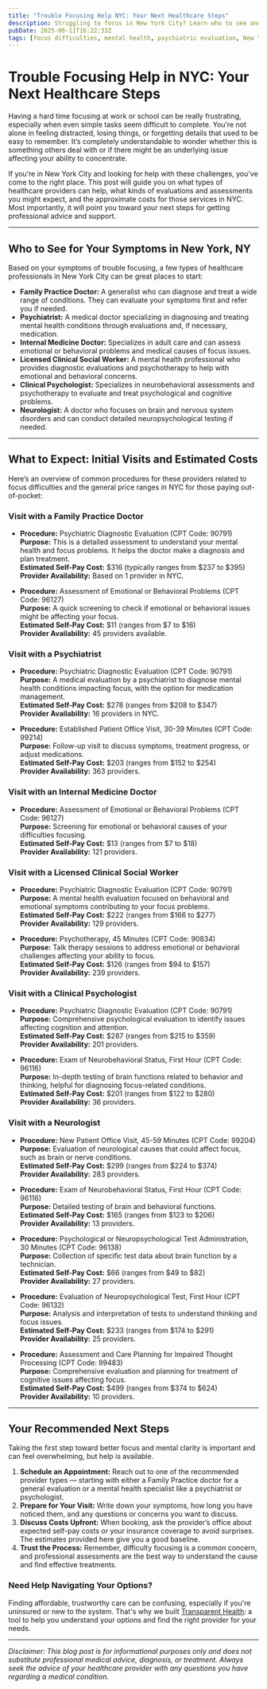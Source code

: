 ```yaml
---
title: "Trouble Focusing Help NYC: Your Next Healthcare Steps"
description: Struggling to focus in New York City? Learn who to see and what initial costs to expect to get the help you need.  
pubDate: 2025-06-11T16:22:33Z
tags: [focus difficulties, mental health, psychiatric evaluation, New York healthcare, neurobehavioral assessment]  
---
```


# Trouble Focusing Help in NYC: Your Next Healthcare Steps

Having a hard time focusing at work or school can be really frustrating, especially when even simple tasks seem difficult to complete. You’re not alone in feeling distracted, losing things, or forgetting details that used to be easy to remember. It’s completely understandable to wonder whether this is something others deal with or if there might be an underlying issue affecting your ability to concentrate.

If you’re in New York City and looking for help with these challenges, you’ve come to the right place. This post will guide you on what types of healthcare providers can help, what kinds of evaluations and assessments you might expect, and the approximate costs for those services in NYC. Most importantly, it will point you toward your next steps for getting professional advice and support.

---

## Who to See for Your Symptoms in New York, NY

Based on your symptoms of trouble focusing, a few types of healthcare professionals in New York City can be great places to start:

- **Family Practice Doctor:** A generalist who can diagnose and treat a wide range of conditions. They can evaluate your symptoms first and refer you if needed.
- **Psychiatrist:** A medical doctor specializing in diagnosing and treating mental health conditions through evaluations and, if necessary, medication.
- **Internal Medicine Doctor:** Specializes in adult care and can assess emotional or behavioral problems and medical causes of focus issues.
- **Licensed Clinical Social Worker:** A mental health professional who provides diagnostic evaluations and psychotherapy to help with emotional and behavioral concerns.
- **Clinical Psychologist:** Specializes in neurobehavioral assessments and psychotherapy to evaluate and treat psychological and cognitive problems.
- **Neurologist:** A doctor who focuses on brain and nervous system disorders and can conduct detailed neuropsychological testing if needed.

---

## What to Expect: Initial Visits and Estimated Costs

Here’s an overview of common procedures for these providers related to focus difficulties and the general price ranges in NYC for those paying out-of-pocket:

### Visit with a Family Practice Doctor

- **Procedure:** Psychiatric Diagnostic Evaluation (CPT Code: 90791)  
  **Purpose:** This is a detailed assessment to understand your mental health and focus problems. It helps the doctor make a diagnosis and plan treatment.  
  **Estimated Self-Pay Cost:** $316 (typically ranges from $237 to $395)  
  **Provider Availability:** Based on 1 provider in NYC.

- **Procedure:** Assessment of Emotional or Behavioral Problems (CPT Code: 96127)  
  **Purpose:** A quick screening to check if emotional or behavioral issues might be affecting your focus.  
  **Estimated Self-Pay Cost:** $11 (ranges from $7 to $16)  
  **Provider Availability:** 45 providers available.

### Visit with a Psychiatrist

- **Procedure:** Psychiatric Diagnostic Evaluation (CPT Code: 90791)  
  **Purpose:** A medical evaluation by a psychiatrist to diagnose mental health conditions impacting focus, with the option for medication management.  
  **Estimated Self-Pay Cost:** $278 (ranges from $208 to $347)  
  **Provider Availability:** 16 providers in NYC.

- **Procedure:** Established Patient Office Visit, 30-39 Minutes (CPT Code: 99214)  
  **Purpose:** Follow-up visit to discuss symptoms, treatment progress, or adjust medications.  
  **Estimated Self-Pay Cost:** $203 (ranges from $152 to $254)  
  **Provider Availability:** 363 providers.

### Visit with an Internal Medicine Doctor

- **Procedure:** Assessment of Emotional or Behavioral Problems (CPT Code: 96127)  
  **Purpose:** Screening for emotional or behavioral causes of your difficulties focusing.  
  **Estimated Self-Pay Cost:** $13 (ranges from $7 to $18)  
  **Provider Availability:** 121 providers.

### Visit with a Licensed Clinical Social Worker

- **Procedure:** Psychiatric Diagnostic Evaluation (CPT Code: 90791)  
  **Purpose:** A mental health evaluation focused on behavioral and emotional symptoms contributing to your focus problems.  
  **Estimated Self-Pay Cost:** $222 (ranges from $166 to $277)  
  **Provider Availability:** 129 providers.

- **Procedure:** Psychotherapy, 45 Minutes (CPT Code: 90834)  
  **Purpose:** Talk therapy sessions to address emotional or behavioral challenges affecting your ability to focus.  
  **Estimated Self-Pay Cost:** $126 (ranges from $94 to $157)  
  **Provider Availability:** 239 providers.

### Visit with a Clinical Psychologist

- **Procedure:** Psychiatric Diagnostic Evaluation (CPT Code: 90791)  
  **Purpose:** Comprehensive psychological evaluation to identify issues affecting cognition and attention.  
  **Estimated Self-Pay Cost:** $287 (ranges from $215 to $359)  
  **Provider Availability:** 201 providers.

- **Procedure:** Exam of Neurobehavioral Status, First Hour (CPT Code: 96116)  
  **Purpose:** In-depth testing of brain functions related to behavior and thinking, helpful for diagnosing focus-related conditions.  
  **Estimated Self-Pay Cost:** $201 (ranges from $122 to $280)  
  **Provider Availability:** 36 providers.

### Visit with a Neurologist

- **Procedure:** New Patient Office Visit, 45-59 Minutes (CPT Code: 99204)  
  **Purpose:** Evaluation of neurological causes that could affect focus, such as brain or nerve conditions.  
  **Estimated Self-Pay Cost:** $299 (ranges from $224 to $374)  
  **Provider Availability:** 283 providers.

- **Procedure:** Exam of Neurobehavioral Status, First Hour (CPT Code: 96116)  
  **Purpose:** Detailed testing of brain and behavioral functions.  
  **Estimated Self-Pay Cost:** $165 (ranges from $123 to $206)  
  **Provider Availability:** 13 providers.

- **Procedure:** Psychological or Neuropsychological Test Administration, 30 Minutes (CPT Code: 96138)  
  **Purpose:** Collection of specific test data about brain function by a technician.  
  **Estimated Self-Pay Cost:** $66 (ranges from $49 to $82)  
  **Provider Availability:** 27 providers.

- **Procedure:** Evaluation of Neuropsychological Test, First Hour (CPT Code: 96132)  
  **Purpose:** Analysis and interpretation of tests to understand thinking and focus issues.  
  **Estimated Self-Pay Cost:** $233 (ranges from $174 to $291)  
  **Provider Availability:** 25 providers.

- **Procedure:** Assessment and Care Planning for Impaired Thought Processing (CPT Code: 99483)  
  **Purpose:** Comprehensive evaluation and planning for treatment of cognitive issues affecting focus.  
  **Estimated Self-Pay Cost:** $499 (ranges from $374 to $624)  
  **Provider Availability:** 10 providers.

---

## Your Recommended Next Steps

Taking the first step toward better focus and mental clarity is important and can feel overwhelming, but help is available.

1. **Schedule an Appointment:** Reach out to one of the recommended provider types — starting with either a Family Practice doctor for a general evaluation or a mental health specialist like a psychiatrist or psychologist.  
2. **Prepare for Your Visit:** Write down your symptoms, how long you have noticed them, and any questions or concerns you want to discuss.  
3. **Discuss Costs Upfront:** When booking, ask the provider’s office about expected self-pay costs or your insurance coverage to avoid surprises. The estimates provided here give you a good baseline.  
4. **Trust the Process:** Remember, difficulty focusing is a common concern, and professional assessments are the best way to understand the cause and find effective treatments.

### Need Help Navigating Your Options?

Finding affordable, trustworthy care can be confusing, especially if you're uninsured or new to the system. That's why we built [Transparent Health](https://transparenthealth.ai): a tool to help you understand your options and find the right provider for your needs. 

---

*Disclaimer: This blog post is for informational purposes only and does not substitute professional medical advice, diagnosis, or treatment. Always seek the advice of your healthcare provider with any questions you have regarding a medical condition.*
